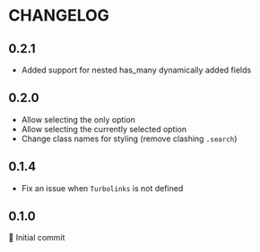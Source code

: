 # CHANGELOG

## 0.2.1

- Added support for nested has_many dynamically added fields

## 0.2.0

- Allow selecting the only option
- Allow selecting the currently selected option
- Change class names for styling (remove clashing `.search`)

## 0.1.4

- Fix an issue when `Turbolinks` is not defined

## 0.1.0

:baby: Initial commit
